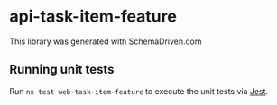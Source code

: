 
# api-task-item-feature

This library was generated with SchemaDriven.com

## Running unit tests

Run `nx test web-task-item-feature` to execute the unit tests via [Jest](https://jestjs.io).

